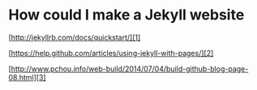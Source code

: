 # How could I make a Jekyll website

[http://jekyllrb.com/docs/quickstart/][1]

[https://help.github.com/articles/using-jekyll-with-pages/][2]

[http://www.pchou.info/web-build/2014/07/04/build-github-blog-page-08.html][3]

[1]:	http://jekyllrb.com/docs/quickstart/
[2]:	https://help.github.com/articles/using-jekyll-with-pages/
[3]:	http://www.pchou.info/web-build/2014/07/04/build-github-blog-page-08.html